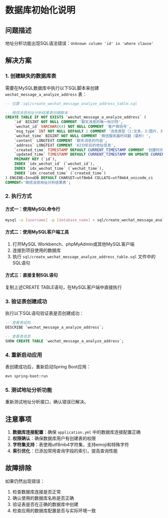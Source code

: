 # 数据库初始化说明

## 问题描述
地址分析功能出现SQL语法错误：`Unknown column 'id' in 'where clause'`

## 解决方案

### 1. 创建缺失的数据库表

需要在MySQL数据库中执行以下SQL脚本来创建 `wechat_message_a_analyze_address` 表：

```sql
-- 位置：sql/create_wechat_message_analyze_address_table.sql

-- 微信消息地址分析结果表创建脚本
CREATE TABLE IF NOT EXISTS `wechat_message_a_analyze_address` (
    `id` BIGINT NOT NULL COMMENT '聊天消息的唯一标识符',
    `wechat_id` VARCHAR(64) NOT NULL COMMENT '客户微信号',
    `msg_type` INT NOT NULL DEFAULT 1 COMMENT '消息类型（1:文本，3:图片，34:语音，49:小程序等）',
    `wechat_time` BIGINT NOT NULL COMMENT '微信服务器时间戳（毫秒）',
    `content` LONGTEXT COMMENT '聊天消息的内容',
    `address` LONGTEXT COMMENT 'AI分析后的地址信息',
    `created_time` TIMESTAMP DEFAULT CURRENT_TIMESTAMP COMMENT '创建时间',
    `updated_time` TIMESTAMP DEFAULT CURRENT_TIMESTAMP ON UPDATE CURRENT_TIMESTAMP COMMENT '更新时间',
    PRIMARY KEY (`id`),
    INDEX `idx_wechat_id` (`wechat_id`),
    INDEX `idx_wechat_time` (`wechat_time`),
    INDEX `idx_created_time` (`created_time`)
) ENGINE=InnoDB DEFAULT CHARSET=utf8mb4 COLLATE=utf8mb4_unicode_ci 
COMMENT='微信消息地址分析结果表';
```

### 2. 执行方式

#### 方式一：使用MySQL命令行
```bash
mysql -u [username] -p [database_name] < sql/create_wechat_message_analyze_address_table.sql
```

#### 方式二：使用MySQL客户端工具
1. 打开MySQL Workbench、phpMyAdmin或其他MySQL客户端
2. 连接到项目使用的数据库
3. 执行 `sql/create_wechat_message_analyze_address_table.sql` 文件中的SQL语句

#### 方式三：直接复制SQL语句
复制上述CREATE TABLE语句，在MySQL客户端中直接执行

### 3. 验证表创建成功

执行以下SQL语句验证表是否创建成功：

```sql
-- 查看表结构
DESCRIBE `wechat_message_a_analyze_address`;

-- 查看表信息
SHOW CREATE TABLE `wechat_message_a_analyze_address`;
```

### 4. 重新启动应用

表创建成功后，重新启动Spring Boot应用：

```bash
mvn spring-boot:run
```

### 5. 测试地址分析功能

重新测试地址分析接口，确认错误已解决。

## 注意事项

1. **数据库连接配置**：确保 `application.yml` 中的数据库连接配置正确
2. **权限确认**：确保数据库用户有创建表的权限
3. **字符集支持**：表使用utf8mb4字符集，支持emoji和特殊字符
4. **索引优化**：已添加常用查询字段的索引，提高查询性能

## 故障排除

如果仍然出现错误：

1. 检查数据库连接是否正常
2. 确认使用的数据库名称是否正确
3. 验证表是否在正确的数据库中创建
4. 检查应用的数据库配置是否与实际环境一致
